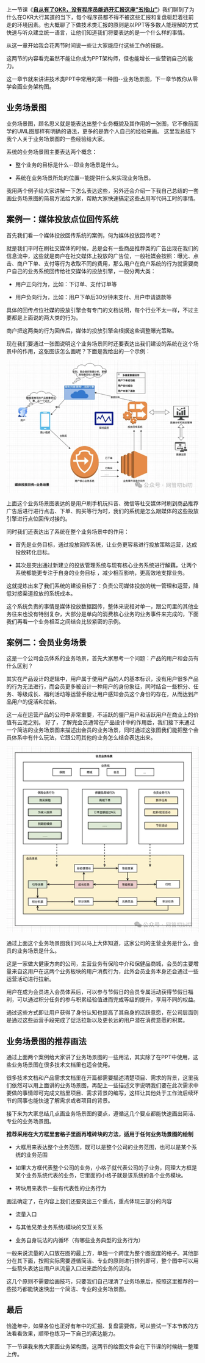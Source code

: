 上一节课《[**自从有了OKR，没有程序员能逃开汇报这座“五指山”**](http://mp.weixin.qq.com/s?__biz=MzUzNTY5MzU2MA==&mid=2247500897&idx=1&sn=a26a8222bd0d17863c77fcc569a779de&chksm=fa8315f6cdf49ce05043d19ffbfbe04a792ab254b4212eceb156b9b42c371dc77346e60c902d&scene=21#wechat_redirect)》我们聊到了为什么在OKR大行其道的当下，每个程序员都不得不被这些汇报和复盘驱赶着往前走的环境因素。也大概聊了下做技术类汇报的原则是以PPT等多数人能理解的方式快速与听众建立统一语言，让他们知道我们将要表达的是一个什么样的事情。

从这一章开始我会花两节时间说一些让大家能应付这些工作的技能。

这两节的内容看完虽然不能让你成为PPT架构师，但也能增长一些营销自己的能力。

这一章节就来讲讲技术类PPT中常用的第一种图--业务场景图，下一章节教你从零学会画业务架构图。



## 业务场景图

业务场景图，顾名思义就是能表达出整个业务概貌及其作用的一张图，它不像前面学的UML图那样有明确的语法，更多的是靠个人自己的经验来画。 这里我总结下我个人关于业务场景图的一些经验给大家。

系统的业务场景图主要表达两个概念：

- 整个业务的目标是什么--即业务场景是什么。
    
- 系统在业务场景所处的位置--能提供什么来实现业务场景。
    

我用两个例子给大家讲解一下怎么表达这些，另外还会介绍一下我自己总结的一套画业务场景图的简易方法给大家，帮助大家快速搞定这些占用写代码工时的事情。


## 案例一：媒体投放点位回传系统

首先我们看一个媒体投放回传系统的案例，何为媒体投放回传呢？

就是我们平时在刷社交媒体的时候，总是会有一些商品推荐类的广告出现在我们的信息流中，这些就是商户在社交媒体上投放的广告位，一般社媒会按照：曝光、点击、商户下单、支付等行为收取不同的费用，那么用户在商户系统的行为就需要商户自己的业务系统回传给社交媒体的投放引擎，一般分两大类：

- 用户正向行为，比如：下订单、支付订单等
    
- 用户负向行为，比如：用户下单后30分钟未支付、用户申请退款等
    

具体的回传点位社媒的投放引擎会有专门的文档说明，每个行业不太一样，不过主要都是上面说的两大类的行为。

商户把这两类的行为回传后，媒体的投放引擎会根据这些调整曝光策略。

现在我们要通过一张图说明这个业务场景同时还要表达出我们建设的系统在这个场景中的作用，这张图该怎么画呢？下面是我给出的一个示例：

![图片](img/20_怎么给老板讲明白你开发的系统有什么用？/1.jpg)

上面这个业务场景图表达的是用户刷手机玩抖音、微信等社交媒体时刷到商品推荐广告后进行进行点击、下单、购买等行为时，我们的系统是怎么跟媒体的这些投放引擎进行点位回传对接的。

同时我们还表达出了系统在整个业务场景中的作用：

- 首先是业务目标，通过投放回传系统，让业务更容易进行投放策略运营，达成投放转化目标。
    
- 其次是突出通过新建立的投放管理系统与现有核心业务系统进行解藕，让两个系统都能更专注于自身的业务目标 ，减少相互影响，更高效地支撑业务。
    

这就提炼出来了我们系统的建设目标了：负责公司媒体投放的统一管理和运营，降低对接渠道投放的系统成本。

这个系统负责的事情是媒体投放数据回传，整体来说相对单一，跟公司里的其他业务往来也没有特别复杂，大部分是单向的消费核心业务的业务事件来完成的，下面我们再看一个业务相互之间结合比较紧密的示例。

## 案例二：会员业务场景

这是一个公司会员体系的业务场景，首先大家思考一个问题：产品的用户和会员有什么区别？

其实在产品设计的逻辑中，用户属于使用产品的人的基本标识，没有用户很多产品的行为无法进行，而会员更多被设计一种用户的身份象征，同时结合一些积分、任务、等级成长、福利活动等运营手段让用户感知会员这个身份的存在，从而达到产品用户的促活和拉新。

这一点在运营产品的公司中非常重要，不活跃的僵尸用户和活跃用户在商业上的价值有云泥之别。 好了，了解完会员通常在产品设计中的作用后，我们接下来通过一个简洁的业务场景图来描述出会员的业务场景，同时通过这张图我们能把整个会员体系中有什么玩法，它跟公司其他的业务怎么结合表达出来。

![图片](img/20_怎么给老板讲明白你开发的系统有什么用？/2.jpg)

通过上面这个业务场景图我们可以马上大体知道，这家公司的主营业务是什么，会员的业务场景是什么。

这是一家做大健康方向的公司，主营业务有保险中介和保健品商城，会员的主要增量来自这用户在这两个业务板块的用户消费行为，此外会员业务本身还会通过一些运营活动进行拉新。

用户在成为会员进入会员体系后，可以参与节假日的会员专属活动获得节假日福利，可以通过积分任务的参与积累经验值进而完成等级的提升，享用不同的权益。

通过这些方式即让用户获得了身份认知也提高了其自身的活跃意愿，在公司层面则是通过这些运营手段完成了促活拉新以及更长远的用户潜在消费意愿的积累。

## 业务场景图的推荐画法

通过上面两个案例给大家讲了业务场景图的一些用法，其实除了在PPT中使用，这些业务场景图在很多技术文档里也适合使用。

很多技术文档和产品需求文档里在开篇都需要描述清楚项目、需求的背景，这里我们依然可以用上面讲的业务场景图，再配上一些描述文字说明我们要在此次需求中要做的事情即可完成文档里项目、需求背景的编写，这样让其他处于工作流后续环节的同事也能快速了解需求或者项目的背景。

接下来为大家总结几点画业务场景图的要点，遵循这几个要点都能快速画出简洁、专业的业务场景图。

**推荐采用在大方框里套格子里面再堆砖块的方法，适用于任何业务场景图的绘制**

- 大框用来表达整个业务范围，既可以是整个公司的业务范围，也可以是某个系统的业务范围
    
- 如果大方框代表整个公司的业务，小格子就代表公司的子业务，同理大方框是某个业务系统代表的业务，它里面的小格子就是该系统的各个业务模块。
    
- 砖块用来表示一些有代表性的业务行为
    

画法确定了，在内容上我们还要突出三个重点，重点体现三部分的内容

- 流量入口
    
- 与其他兄弟业务系统/模块的交互关系
    
- 业务自身玩法的内循环（有哪些业务典型的业务行为）
    

一般来说流量的入口放在图的最上方，单独一个跨度为整个图宽度的格子。其他部分在其下面，按照实际需要遵循简洁、专业的原则进行排列即可，整个图中可以用一些箭头表达出用户从流量入口进来后的业务的流向。

这几个原则不需要绘画技巧，只要我们自己理清了业务场景后，按照这里推荐的一些技巧都能快速快出一个简洁、专业的业务场景图。

## 最后

恰逢年中，如果各位也正好有年中的汇报、复盘需要做，可以尝试一下本节教的方法看看效果，顺带也练习一下自己的表达能力。

下一节课我来教大家画业务架构图，这两节的绘图文件会在下节课的时候统一整理上传。